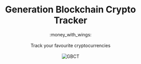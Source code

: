 <h1 align="center">
  <br> Generation Blockchain Crypto Tracker
</h1>

<div align="center">
  :money_with_wings:
</div>

<br>

<div align="center">
  Track your favourite cryptocurrencies
</div>

<br>

<div align="center">
  <img src="https://i.imgur.com/IGcUrfH.png" alt="GBCT" style="margin-bottom: 1rem">
</div>
